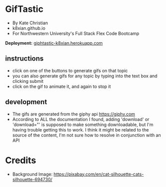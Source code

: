 # GifTastic
* By Kate Christian
* k8xian.github.io
* For Northwestern University's Full Stack Flex Code Bootcamp

**Deployment:** [giphtastic-k8xian.herokuapp.com](https://giphtastic-k8xian.herokuapp.com/)

## instructions
* click on one of the buttons to generate gifs on that topic
* you can also generate gifs for any topic by typing into the text box and clicking submit
* click on the gif to animate it, and again to stop it

## development
* The gifs are generated from the giphy api https://giphy.com
* According to ALL the documentation I found, adding 'download' or 'download="' is supposed to make something  downloadable, but I'm having trouble getting this to work. I think it might be related to the source of the content, I'm not sure how to resolve in conjunction with an API

# Credits 
* Background Image: https://pixabay.com/en/cat-silhouette-cats-silhouette-694730/


